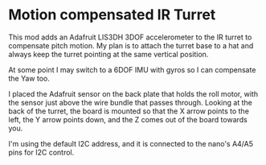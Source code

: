 # Motion compensated IR Turret
This mod adds an Adafruit LIS3DH 3DOF accelerometer to the IR turret to compensate pitch motion. My plan is to attach the turret base to a hat and always keep the turret pointing at the same vertical position.

At some point I may switch to a 6DOF IMU with gyros so I can compensate the Yaw too.

I placed the Adafruit sensor on the back plate that holds the roll motor, with the sensor just above the wire bundle that passes through. Looking at the back of the turret, the board is mounted so that the X arrow points to the left, the Y arrow points down, and the Z comes out of the board towards you.

I'm using the default I2C address, and it is connected to the nano's A4/A5 pins for I2C control.